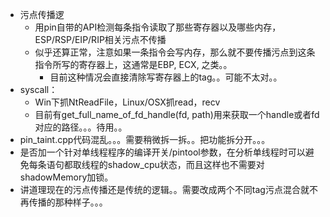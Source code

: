 * 污点传播逻
	* 用pin自带的API检测每条指令读取了那些寄存器以及哪些内存，ESP/RSP/EIP/RIP相关污点不传播
	* 似乎还算正常，注意如果一条指令会写内存，那么就不要传播污点到这条指令所写的寄存器上，这通常是EBP, ECX, 之类。。
		* 目前这种情况会直接清除写寄存器上的tag。。可能不太对。。
* syscall：
	* Win下抓NtReadFile，Linux/OSX抓read，recv
	* 目前有get_full_name_of_fd_handle(fd, path)用来获取一个handle或者fd对应的路径。。。待用。。
* pin_taint.cpp代码混乱。。。需要稍微拆一拆。。把功能拆分开。。。
* 是否加一个针对单线程程序的编译开关/pintool参数，在分析单线程时可以避免每条语句都取线程的shadow_cpu状态，而且这样也不需要对shadowMemory加锁。	
* 讲道理现在的污点传播还是传统的逻辑。。需要改成两个不同tag污点混合就不再传播的那种样子。。。